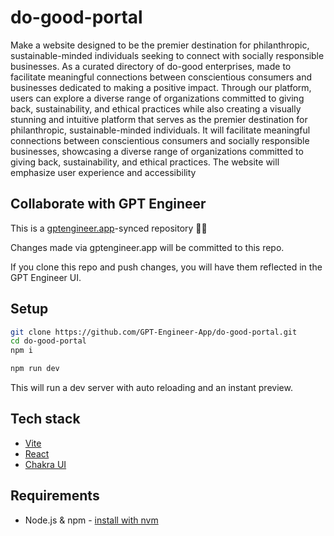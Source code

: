 # do-good-portal

Make a website designed to be the premier destination for philanthropic, sustainable-minded individuals seeking to connect with socially responsible businesses. As a curated directory of do-good enterprises, made to facilitate meaningful connections between conscientious consumers and businesses dedicated to making a positive impact. Through our platform, users can explore a diverse range of organizations committed to giving back, sustainability, and ethical practices while also creating a visually stunning and intuitive platform that serves as the premier destination for philanthropic, sustainable-minded individuals. It will facilitate meaningful connections between conscientious consumers and socially responsible businesses, showcasing a diverse range of organizations committed to giving back, sustainability, and ethical practices. The website will emphasize user experience and accessibility 

## Collaborate with GPT Engineer

This is a [gptengineer.app](https://gptengineer.app)-synced repository 🌟🤖

Changes made via gptengineer.app will be committed to this repo.

If you clone this repo and push changes, you will have them reflected in the GPT Engineer UI.

## Setup

```sh
git clone https://github.com/GPT-Engineer-App/do-good-portal.git
cd do-good-portal
npm i
```

```sh
npm run dev
```

This will run a dev server with auto reloading and an instant preview.

## Tech stack

- [Vite](https://vitejs.dev/)
- [React](https://react.dev/)
- [Chakra UI](https://chakra-ui.com/)

## Requirements

- Node.js & npm - [install with nvm](https://github.com/nvm-sh/nvm#installing-and-updating)
